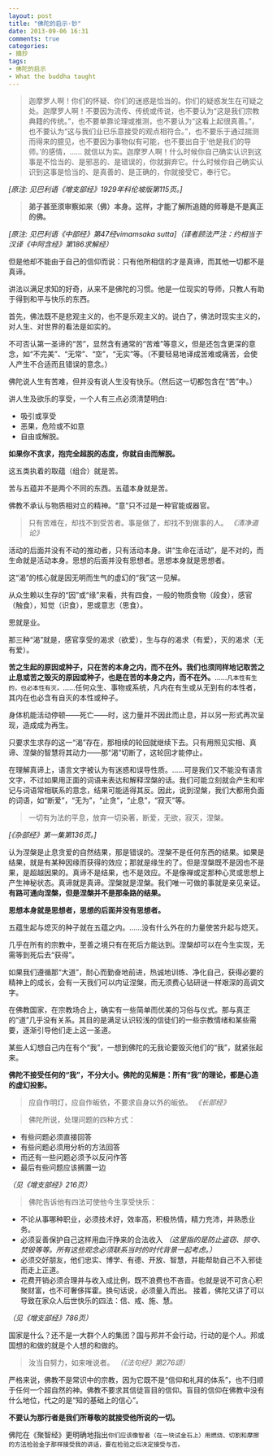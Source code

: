 ```yaml
---
layout: post
title: "佛陀的启示·钞"
date: 2013-09-06 16:31
comments: true
categories: 
- 摘抄
tags:
- 佛陀的启示
- What the buddha taught
---
```


> 迦摩罗人啊！你们的怀疑、你们的迷惑是恰当的。你们的疑惑发生在可疑之处。迦摩罗人啊！不要因为流传、传统或传说，也不要认为“这是我们宗教典籍的传统。”，也不要单靠论理或推测，也不要认为“这看上起很真善。”，也不要认为“这与我们业已乐意接受的观点相符合。”，也不要乐于通过揣测而得来的臆见，也不要因为事物似有可能，也不要出自于‘他是我们的导师。’的感情，…… 就信以为实。迦摩罗人啊！什么时候你自己确实认识到这事是不恰当的、是邪恶的、是错误的，你就摒弃它。什么时候你自己确实认识到这事是恰当的、是真善的、是正确的，你就接受它，奉行它。

*[原注: 见巴利语《增支部经》1929年科伦坡版第115页。]*

> __弟子甚至须审察如来（佛）本身。这样，才能了解所追随的师尊是不是真正的佛。__

*[原注: 见巴利语《中部经》第47经vimamsaka sutta]（译者顾法严注：约相当于汉译《中阿含经》第186求解经）*

但是他却不能由于自己的信仰而说：只有他所相信的才是真谛，而其他一切都不是真谛。

讲法以满足求知的好奇，从来不是佛陀的习惯。他是一位现实的导师，只教人有助于得到和平与快乐的东西。

首先，佛法既不是悲观主义的，也不是乐观主义的。说白了，佛法时现实主义的，对人生、对世界的看法是如实的。

不可否认第一圣谛的“苦”，显然含有通常的“苦难”等意义，但是还包含更深的意念，如“不完美”、“无常”、“空”，“无实”等。（不要轻易地译成苦难或痛苦，会使人产生不合适而且错误的意念。）

佛陀说人生有苦难，但并没有说人生没有快乐。（然后这一切都包含在“苦”中。）

讲人生及欲乐的享受，一个人有三点必须清楚明白:

- 吸引或享受
- 恶果，危险或不如意
- 自由或解脱。

__如果你不贪求，抱完全超脱的态度，你就自由而解脱。__

这五类执着的取蕴（组合）就是苦。
<!-- more --> 
苦与五蕴并不是两个不同的东西。五蕴本身就是苦。

佛教不承认与物质相对立的精神。“意”只不过是一种官能或器官。

> 只有苦难在，却找不到受苦者。事是做了，却找不到做事的人。
*《清净道论》*

活动的后面并没有不动的推动者，只有活动本身。讲“生命在活动”，是不对的，而生命就是活动本身。思想的后面并没有思想者。思想本身就是思想者。

这“渴”的核心就是因无明而生气的虚幻的“我”这一见解。

从众生赖以生存的“因”或“缘”来看，共有四食，一般的物质食物（段食），感官（触食），知觉（识食），思或意志（思食）。

思就是业。

那三种“渴”就是，感官享受的渴求（欲爱），生与存的渴求（有爱），灭的渴求（无有爱）。

__苦之生起的原因或种子，只在苦的本身之内，而不在外。我们也须同样地记取苦之止息或苦之毁灭的原因或种子，也是在苦的本身之内，而不在外。__……`凡本性有生的，也必本性有灭。`……任何众生、事物或系统，凡内在有生或从无到有的本性者，其内在也必含有自灭的本性或种子。

身体机能活动停顿——死亡——时，这力量并不因此而止息，并以另一形式再次呈现，造成成为再生。

只要求生求存的这一“渴”存在，那相续的轮回就继续下去。只有用照见实相、真谛、涅槃的智慧将其动力——那“渴”切断了，这轮回才能停止。

在理解真谛上，语言文字被认为有迷惑和误导性质。……可是我们又不能没有语言文字，不过如果用正面的词语来表达和解释涅槃的话。我们可能立刻就会产生和牢记与词语常相联系的意念，结果可能适得其反。因此，说到涅槃，我们大都用负面的词语，如“断爱”，“无为”，“止贪”，“止息”，“寂灭”等。

> 一切有为法的平息，放弃一切染著，断爱，无欲，寂灭，涅槃。

*[《杂部经》第一集第136页。]*

认为涅槃是止息贪爱的自然结果，那是错误的。涅槃不是任何东西的结果。如果是结果，就是有某种因缘而获得的效应；那就是缘生的了。但是涅槃既不是因也不是果，是超越因果的。真谛不是结果，也不是效应。不是像禅或定那种心灵或思想上产生神秘状态。真谛就是真谛。涅槃就是涅槃。我们唯一可做的事就是亲见亲证。__有路可通向涅槃，但是涅槃并不是那条路的结果。__

__思想本身就是思想者，思想的后面并没有思想者。__

五蕴生起与熄灭的种子就在五蕴之内。……没有什么外在的力量使苦升起与熄灭。

几乎在所有的宗教中，至善之境只有在死后方能达到。涅槃却可以在今生实现，无需等到死后去“获得”。

如果我们遵循那“大道”，耐心而勤奋地前进，热诚地训练、净化自己，获得必要的精神上的成长，会有一天我们可以内证涅槃，而无须费心钻研谜一样艰深的高调文字。

在佛教国家，在宗教场合上，确实有一些简单而优美的习俗与仪式。那与真正的“道”几乎没有关系。其目的是满足认识较浅的信徒们的一些宗教情绪和某些需要，逐渐引导他们走上这一圣道。

某些人幻想自己内在有个“我”，一想到佛陀的无我论要毁灭他们的“我”，就紧张起来。 

__佛陀不接受任何的“我”，不分大小。佛陀的见解是：所有“我”的理论，都是心造的虚幻投影。__

> 应自作明灯，应自作皈依，不要求自身以外的皈依。
*《长部经》*

<!--  -->
> 佛陀所说，处理问题的四种方式：

> 
- 有些问题必须直接回答
- 有些问题必须用分析的方法回答
- 而还有一些问题必须予以反问作答
- 最后有些问题应该搁置一边

*（见《增支部经》216页）*

> 佛陀告诉他有四法可使他今生享受快乐：

> 
- 不论从事哪种职业，必须技术好，效率高，积极热情，精力充沛，并熟悉业务。
- 必须妥善保护自己这样用血汗挣来的合法收入 *（这里指的是防止盗窃、掠夺、焚毁等等。所有这些观念必须联系当时的时代背景一起考虑。）*
- 必须交好朋友，他们忠实、博学、有德、开放、智慧，并能帮助自己不入邪徒而走上正道。
- 花费开销必须合理并与收入成比例，既不浪费也不吝啬。也就是说不可贪心积聚财富，也不可奢侈挥霍。换句话说，必须量入而出。
接着，佛陀又讲了可以导致在家众人后世快乐的四法：信、戒、施、慧。

*（见《增支部经》786页）*

国家是什么？还不是一大群个人的集团？国与邦并不会行动，行动的是个人。邦或国想的和做的就是个人想的和做的。

> 汝当自努力，如来唯说者。
*（《法句经》第276颂）*

严格来说，佛教不是常识中的宗教，因为它既不是“信仰和礼拜的体系”，也不归顺于任何一个超自然的神。佛教不要求其信徒盲目的信仰。盲目的信仰在佛教中没有什么地位，代之的是“知的基础上的信心”。

__不要认为那行者是我们所尊敬的就接受他所说的一切。__

佛陀在《聚智经》更明确地指出`你们应该像智者（在一块试金石上）用燃烧、切割和摩擦的方法检验金子那样接受我的讲话，要在检验之后决定接受与否。`
